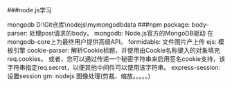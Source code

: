 ###node.js学习

mongodb D:\Git仓库\nodejs\mymongodbdata
###npm package:
    body-parser: 处理post请求的body。
    mongodb: Node.js官方的MongoDB驱动 在mongodb-core上为最终用户提供高级API。
    formidable: 文件图片产上传
    ejs: 模板引擎
    cookie-parser: 解析Cookie标题，并使用由Cookie名称键入的对象填充req.cookies。 或者，您可以通过传递一个秘密字符串来启用签名cookie支持，该字符串指定req.secret，以便其他中间件可以使用该字符串。
    express-session: 设置session
    gm: nodejs 图像处理(剪裁、缩放。。。。。)